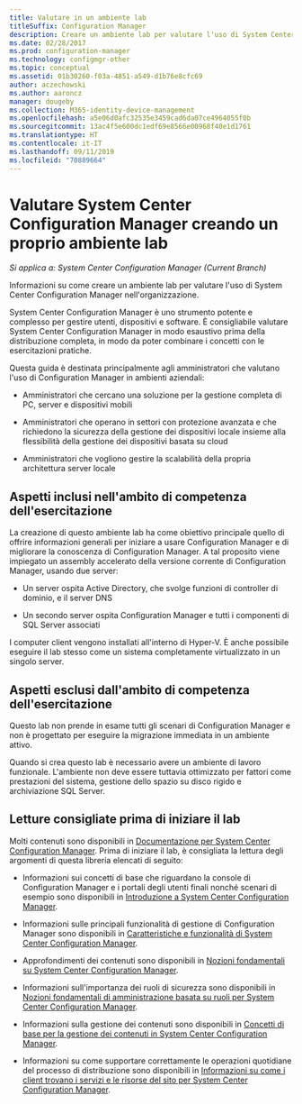 ```yaml
---
title: Valutare in un ambiente lab
titleSuffix: Configuration Manager
description: Creare un ambiente lab per valutare l'uso di System Center Configuration Manager nell'organizzazione.
ms.date: 02/28/2017
ms.prod: configuration-manager
ms.technology: configmgr-other
ms.topic: conceptual
ms.assetid: 01b30260-f03a-4851-a549-d1b76e8cfc69
author: aczechowski
ms.author: aaroncz
manager: dougeby
ms.collection: M365-identity-device-management
ms.openlocfilehash: a5e06d0afc32535e3459cad6da07ce4964055f0b
ms.sourcegitcommit: 13ac4f5e600dc1edf69e8566e00968f40e1d1761
ms.translationtype: HT
ms.contentlocale: it-IT
ms.lasthandoff: 09/11/2019
ms.locfileid: "70889664"
---
```

# <a name="evaluate-system-center-configuration-manager-by-building-your-own-lab-environment"></a>Valutare System Center Configuration Manager creando un proprio ambiente lab

*Si applica a: System Center Configuration Manager (Current Branch)*

 Informazioni su come creare un ambiente lab per valutare l'uso di System Center Configuration Manager nell'organizzazione.  

 System Center Configuration Manager è uno strumento potente e complesso per gestire utenti, dispositivi e software. È consigliabile valutare System Center Configuration Manager in modo esaustivo prima della distribuzione completa, in modo da poter combinare i concetti con le esercitazioni pratiche.  

 Questa guida è destinata principalmente agli amministratori che valutano l'uso di Configuration Manager in ambienti aziendali:  

-   Amministratori che cercano una soluzione per la gestione completa di PC, server e dispositivi mobili  

-   Amministratori che operano in settori con protezione avanzata e che richiedono la sicurezza della gestione dei dispositivi locale insieme alla flessibilità della gestione dei dispositivi basata su cloud  

-   Amministratori che vogliono gestire la scalabilità della propria architettura server locale  

## <a name="what-this-lab-does"></a>Aspetti inclusi nell'ambito di competenza dell'esercitazione  
 La creazione di questo ambiente lab ha come obiettivo principale quello di offrire informazioni generali per iniziare a usare Configuration Manager e di migliorare la conoscenza di Configuration Manager. A tal proposito viene impiegato un assembly accelerato della versione corrente di Configuration Manager, usando due server:  

-   Un server ospita Active Directory, che svolge funzioni di controller di dominio, e il server DNS  

-   Un secondo server ospita Configuration Manager e tutti i componenti di SQL Server associati  

I computer client vengono installati all'interno di Hyper-V. È anche possibile eseguire il lab stesso come un sistema completamente virtualizzato in un singolo server.  

## <a name="what-this-lab-does-not-do"></a>Aspetti esclusi dall'ambito di competenza dell'esercitazione  
 Questo lab non prende in esame tutti gli scenari di Configuration Manager e non è progettato per eseguire la migrazione immediata in un ambiente attivo.  

 Quando si crea questo lab è necessario avere un ambiente di lavoro funzionale. L'ambiente non deve essere tuttavia ottimizzato per fattori come prestazioni del sistema, gestione dello spazio su disco rigido e archiviazione SQL Server.  

##  <a name="BKMK_EvalRec"></a> Letture consigliate prima di iniziare il lab  
 Molti contenuti sono disponibili in [Documentazione per System Center Configuration Manager](https://docs.microsoft.com/sccm/). Prima di iniziare il lab, è consigliata la lettura degli argomenti di questa libreria elencati di seguito:  

-   Informazioni sui concetti di base che riguardano la console di Configuration Manager e i portali degli utenti finali nonché scenari di esempio sono disponibili in [Introduzione a System Center Configuration Manager](../../core/understand/introduction.md).  

-   Informazioni sulle principali funzionalità di gestione di Configuration Manager sono disponibili in [Caratteristiche e funzionalità di System Center Configuration Manager](../../core/plan-design/changes/features-and-capabilities.md).  

-   Approfondimenti dei contenuti sono disponibili in [Nozioni fondamentali su System Center Configuration Manager](../../core/understand/fundamentals.md).  

-   Informazioni sull'importanza dei ruoli di sicurezza sono disponibili in [Nozioni fondamentali di amministrazione basata su ruoli per System Center Configuration Manager](../../core/understand/fundamentals-of-role-based-administration.md).  

-   Informazioni sulla gestione dei contenuti sono disponibili in [Concetti di base per la gestione dei contenuti in System Center Configuration Manager](../../core/plan-design/hierarchy/fundamental-concepts-for-content-management.md).  

-   Informazioni su come supportare correttamente le operazioni quotidiane del processo di distribuzione sono disponibili in [Informazioni su come i client trovano i servizi e le risorse del sito per System Center Configuration Manager](../../core/plan-design/hierarchy/understand-how-clients-find-site-resources-and-services.md).  
